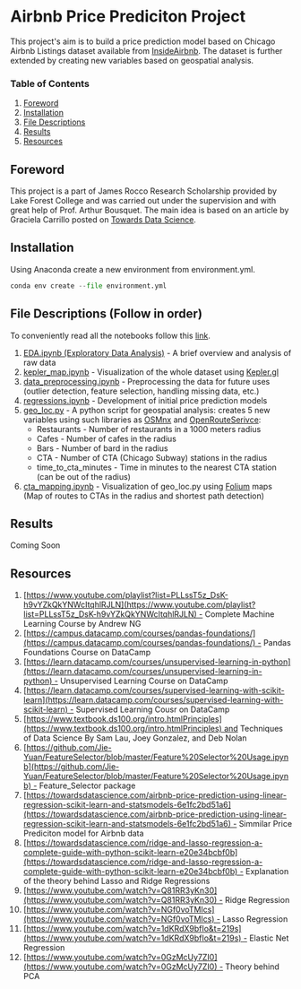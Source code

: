 # Airbnb Price Prediciton Project

This project's aim is to build a price prediction model based on Chicago Airbnb Listings dataset available from [InsideAirbnb](http://insideairbnb.com/get-the-data.html). The dataset is further extended by creating new variables based on geospatial analysis.

### Table of Contents

1. [Foreword](#foreword) 
2. [Installation](#installation)
3. [File Descriptions](#files)
4. [Results](#results)
5. [Resources](#resources)

## Foreword <a name="foreword"></a>

This project is a part of James Rocco Research Scholarship provided by Lake Forest College and was carried out under the supervision and with great help of Prof. Arthur Bousquet. The main idea is based on an article by Graciela Carrillo posted on [Towards Data Science](https://towardsdatascience.com/predicting-airbnb-prices-with-machine-learning-and-location-data-5c1e033d0a5a). 

## Installation <a name="installation"></a>

Using Anaconda create a new environment from environment.yml. 

```python
conda env create --file environment.yml
```

## File Descriptions (Follow in order) <a name="files"></a>

To conveniently read all the notebooks follow this [link](https://nbviewer.jupyter.org/). 

1. [EDA.ipynb (Exploratory Data Analysis)](https://github.com/amac-lfc/airbnb/blob/master/EDA.ipynb) - A brief overview and analysis of raw data
2. [kepler_map.ipynb](https://github.com/amac-lfc/airbnb/blob/master/kepler_map.ipynb) - Visualization of the whole dataset using [Kepler.gl](http://kepler.gl) 
3. [data_preprocessing.ipynb](https://github.com/amac-lfc/airbnb/blob/master/data_preprocessing.ipynb) - Preprocessing the data for future uses (outlier detection, feature selection, handling missing data, etc.) 
4. [regressions.ipynb](https://github.com/amac-lfc/airbnb/blob/master/regressions.ipynb) - Development of initial price prediction models
5. [geo_loc.py](https://github.com/amac-lfc/airbnb/blob/master/geo_loc.py) - A python script for geospatial analysis: creates 5 new variables using such libraries as [OSMnx](https://github.com/gboeing/osmnx) and [OpenRouteSerivce](https://github.com/GIScience/openrouteservice-py):
    - Restaurants - Number of restaurants in a 1000 meters radius
    - Cafes - Number of cafes in the radius
    - Bars - Number of bard in the radius
    - CTA - Number of CTA (Chicago Subway) stations in the radius
    - time_to_cta_minutes - Time in minutes to the nearest CTA station (can be out of the radius)
6. [cta_mapping.ipynb](https://github.com/amac-lfc/airbnb/blob/master/cta_mapping.ipynb) - Visualization of geo_loc.py using [Folium](https://python-visualization.github.io/folium/index.html) maps (Map of routes to CTAs in the radius and shortest path detection)

## Results <a name="results"></a>

Coming Soon 

## Resources <a name="resources"></a>

1. [https://www.youtube.com/playlist?list=PLLssT5z_DsK-h9vYZkQkYNWcItqhlRJLN](https://www.youtube.com/playlist?list=PLLssT5z_DsK-h9vYZkQkYNWcItqhlRJLN) - Complete Machine Learning Course by Andrew NG
2. [https://campus.datacamp.com/courses/pandas-foundations/](https://campus.datacamp.com/courses/pandas-foundations/) - Pandas Foundations Course on DataCamp
3. [https://learn.datacamp.com/courses/unsupervised-learning-in-python](https://learn.datacamp.com/courses/unsupervised-learning-in-python) - Unsupervised Learning Course on DataCamp
4. [https://learn.datacamp.com/courses/supervised-learning-with-scikit-learn](https://learn.datacamp.com/courses/supervised-learning-with-scikit-learn) - Supervised Learning Cousr on DataCamp
5. [https://www.textbook.ds100.org/intro.htmlPrinciples](https://www.textbook.ds100.org/intro.htmlPrinciples) and Techniques of Data Science By Sam Lau, Joey Gonzalez, and Deb Nolan
6. [https://github.com/Jie-Yuan/FeatureSelector/blob/master/Feature%20Selector%20Usage.ipynb](https://github.com/Jie-Yuan/FeatureSelector/blob/master/Feature%20Selector%20Usage.ipynb) - Feature_Selector package
7. [https://towardsdatascience.com/airbnb-price-prediction-using-linear-regression-scikit-learn-and-statsmodels-6e1fc2bd51a6](https://towardsdatascience.com/airbnb-price-prediction-using-linear-regression-scikit-learn-and-statsmodels-6e1fc2bd51a6) - Simmilar Price Prediciton model for Airbnb data
8. [https://towardsdatascience.com/ridge-and-lasso-regression-a-complete-guide-with-python-scikit-learn-e20e34bcbf0b](https://towardsdatascience.com/ridge-and-lasso-regression-a-complete-guide-with-python-scikit-learn-e20e34bcbf0b) - Explanation of the theory behind Lasso and Ridge Regressions
9. [https://www.youtube.com/watch?v=Q81RR3yKn30](https://www.youtube.com/watch?v=Q81RR3yKn30) - Ridge Regression
10. [https://www.youtube.com/watch?v=NGf0voTMlcs](https://www.youtube.com/watch?v=NGf0voTMlcs) - Lasso Regression
11. [https://www.youtube.com/watch?v=1dKRdX9bfIo&t=219s](https://www.youtube.com/watch?v=1dKRdX9bfIo&t=219s) - Elastic Net Regression
12. [https://www.youtube.com/watch?v=0GzMcUy7ZI0](https://www.youtube.com/watch?v=0GzMcUy7ZI0) - Theory behind PCA
